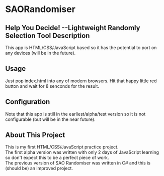 # SAORandomiser
Help You Decide! --Lightweight Randomly Selection Tool
Description
-----
This app is HTML/CSS/JavaScript based so it has the potential to port on any devices (will be in the future).

Usage
-----
Just pop index.html into any of modern browsers. Hit that happy little red button and wait for 8 senconds for the result.

Configuration
-----
Note that this app is still in the earliest/alpha/test version so it is not configurable (but will be in the near future).

About This Project
-----
This is my first HTML/CSS/JavaScript practice project.  
The first alpha version was written with only 2 days of JavaScript learning so don't expect this to be a perfect piece of work.  
The previous version of SAO Randomiser was written in C# and this is (should be) an improved project.
